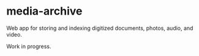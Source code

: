 # media-archive
Web app for storing and indexing digitized documents, photos, audio, and video.

Work in progress.
